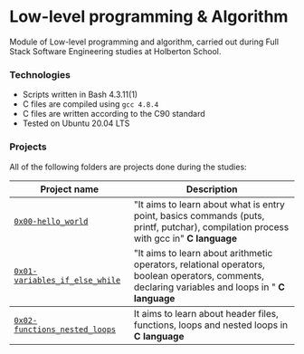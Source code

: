 # Low-level programming & Algorithm
Module of Low-level programming and algorithm, carried out during Full Stack Software Engineering studies at Holberton School.

### Technologies
-   Scripts written in Bash 4.3.11(1)
-   C files are compiled using `gcc 4.8.4`
-   C files are written according to the C90 standard
-   Tested on Ubuntu 20.04 LTS

### Projects
All of the following folders are projects done during the studies:
<table>
    <thead>
        <tr>
            <th>Project name</th>
            <th>Description</th>
        </tr>
    </thead>
    <tr>
    <tbody>
        <tr>
            <td><a href="https://github.com/karllucas/alx-low_level_programming/tree/master/0x00-hello_world"><code>0x00-hello_world</code></a></td>
            <td>"It aims to learn about what is entry point, basics commands (puts, printf, putchar), compilation process with gcc in" <strong>C language</strong></td>
        </tr>
        <tr>
            <td><a href="https://github.com/karllucas/alx-low_level_programming/tree/master/0x01-variables_if_else_while"><code>0x01-variables_if_else_while</code></a></td>
            <td>"It aims to learn about arithmetic operators, relational operators, boolean operators, comments, declaring variables and loops in " <strong>C language</strong></td>
        </tr>
    </tbody>
    </tr>
    <tr>
        <td><a href="https://github.com/karllucas/alx-low_level_programming/tree/master/0x02-functions_nested_loops"><code>0x02-functions_nested_loops</code></a></td>
        <td>It aims to learn about header files, functions, loops and nested loops in <strong>C language</strong></td>
        </tr>
</table>
